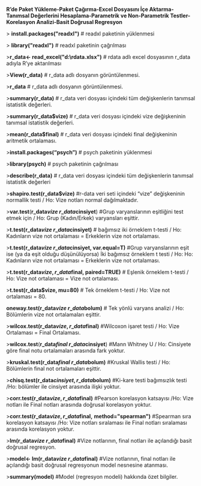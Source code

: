 ﻿**R’de Paket Yükleme-Paket Çağırma-Excel Dosyasını İçe Aktarma-Tanımsal Değerlerini Hesaplama-Parametrik ve Non-Parametrik Testler- Korelasyon Analizi-Basit Doğrusal Regresyon**

\> **install.packages("readxl")** 	# readxl  paketinin yüklenmesi


\> **library("readxl")**		# readxl  paketinin çağrılması


\>**r\_data<- read\_excel("d:\\rdata.xlsx")**		# rdata adlı excel dosyasının r\_data adıyla R’ye aktarılması


\>**View(r\_data)**		# r\_data adlı dosyanın görüntülenmesi.


\>**r\_data**		# r\_data adlı dosyanın görüntülenmesi.


\>**summary(r\_data)** 	# r\_data veri dosyası içindeki tüm değişkenlerin tanımsal istatistik değerleri.


\>**summary(r\_data$vize)** 	# r\_data veri dosyası içindeki vize değişkeninin tanımsal istatistik değerleri.


\>**mean(r\_data$final)** 	# r\_data veri dosyası içindeki final değişkeninin aritmetik ortalaması.


\>**install.packages(“psych”)**		# psych paketinin yüklenmesi


\>**library(psych)**		# psych paketinin çağrılması


\>**describe(r\_data)** 	# r\_data veri dosyası içindeki tüm değişkenlerin tanımsal istatistik değerleri


\>**shapiro.test(r\_data$vize)**	#r-data veri seti içindeki “vize” değişkeninin normallik testi / Ho: Vize notları normal dağılmaktadır.


\>**var.test**(**r\_data$vize~r\_data$cinsiyet**) #Grup varyanslarının eşitliğini test etmek için / Ho: Grup (Kadın/Erkek) varyansları eşittir.


\>**t.test(r\_data$vize~r\_data$cinsiyet)** 	# bağımsız iki örneklem t-testi / Ho: Kadınların vize not ortalaması = Erkeklerin vize not ortalaması.


\>**t.test(r\_data$vize~r\_data$cinsiyet, var.equal=T)** 	#Grup varyanslarının eşit ise (ya da eşit olduğu düşünülüyorsa) İki bağımsız örneklem t testi / Ho: Ho: Kadınların vize not ortalaması = Erkeklerin vize not ortalaması.


\>**t.test(r\_data$vize,r\_data$final, paired=TRUE)** # Eşlenik örneklem t-testi / Ho: Vize not ortalaması = Vize not ortalaması.


\>**t.test(r\_data$vize, mu=80)** # Tek örneklem  t-testi / Ho: Vize not ortalaması = 80.


**oneway.test(r\_data$vize~r\_data$bolum)** # Tek yönlü varyans analizi / Ho: Bölümlerin  vize not ortalamaları eşittir.


\>**wilcox.test(r\_data$vize, r\_data$final)** #Wilcoxon işaret testi / Ho: Vize Ortalaması = Final Ortalaması.


\>**wilcox.test**(**r\_data$final~r\_data$cinsiyet**) #Mann Whitney U / Ho: Cinsiyete göre final notu ortalamaları arasında fark yoktur.


\>**kruskal.test(r\_data$final~r\_data$bolum)**	#Kruskal Wallis testi / Ho: Bölümlerin  final not ortalamaları eşittir.


\>**chisq.test(r\_data$cinsiyet, r\_data$bolum)** #Ki-kare testi bağımsızlık testi /Ho: bölümler ile cinsiyet arasında ilişki yoktur.


\>**corr.test(r\_data$vize,r\_data$final)**  #Pearson korelasyon katsayısı /Ho: Vize notları ile Final notları arasında doğrusal korelasyon yoktur.


\>**corr.test(r\_data$vize,r\_data$final,** **method="spearman")** #Spearman sıra korelasyon katsayısı /Ho: Vize notları sıralaması ile Final notları sıralaması arasında korelasyon yoktur.


\>**lm(r\_data$vize~r\_data$final)** 	#Vize notlarının, final notları ile açılandığı basit doğrusal regresyon.


\>**model<- lm(r\_data$vize~r\_data$final)**	#Vize notlarının, final notları ile açılandığı basit doğrusal regresyonun model nesnesine atanması.


\>**summary(model)**	#Model (regresyon modeli) hakkında özet bilgiler.

